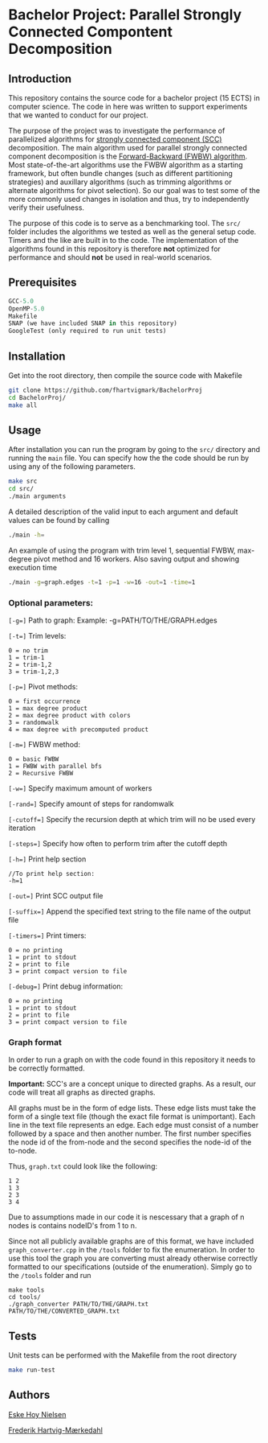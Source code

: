# Bachelor Project: Parallel Strongly Connected Compontent Decomposition

## Introduction

This repository contains the source code for a bachelor project (15 ECTS) in computer science. The code in here was written to support experiments that we wanted to conduct for our project.

The purpose of the project was to investigate the performance of parallelized algorithms for [strongly connected component (SCC)](https://www.geeksforgeeks.org/strongly-connected-components/) decomposition. The main algorithm used for parallel strongly connected component decomposition is the [Forward-Backward (FWBW) algorithm](https://www.sandia.gov/~apinar/papers/irreg00.pdf). Most state-of-the-art algorithms use the FWBW algorithm as a starting framework, but often bundle changes (such as different partitioning strategies) and auxillary algorithms (such as trimming algorithms or alternate algorithms for pivot selection). So our goal was to test some of the more commonly used changes in isolation and thus, try to independently verify their usefulness.

The purpose of this code is to serve as a benchmarking tool. The `src/` folder includes the algorithms we tested as well as the general setup code. Timers and the like are built in to the code. The implementation of the algorithms found in this repository is therefore **not** optimized for performance and should **not** be used in real-world scenarios.

## Prerequisites

```python
GCC-5.0
OpenMP-5.0
Makefile
SNAP (we have included SNAP in this repository)
GoogleTest (only required to run unit tests)
```

## Installation

Get into the root directory, then compile the source code with Makefile
```sh
git clone https://github.com/fhartvigmark/BachelorProj
cd BachelorProj/
make all
```

## Usage

After installation you can run the program by going to the `src/` directory and running the `main` file. You can specify how the the code should be run by using any of the following parameters.
```sh
make src
cd src/
./main arguments
```

A detailed description of the valid input to each argument and default values can be found by calling
```sh
./main -h=
```

An example of using the program with trim level 1, sequential FWBW, max-degree pivot method and 16 workers. Also saving output and showing execution time
```sh
./main -g=graph.edges -t=1 -p=1 -w=16 -out=1 -time=1
```

### Optional parameters:

`[-g=]` Path to graph:
	Example:
	-g=PATH/TO/THE/GRAPH.edges

`[-t=]` Trim levels:

	0 = no trim
	1 = trim-1
	2 = trim-1,2
	3 = trim-1,2,3

`[-p=]` Pivot methods:

	0 = first occurrence
	1 = max degree product
	2 = max degree product with colors
	3 = randomwalk
	4 = max degree with precomputed product

`[-m=]` FWBW method:

	0 = basic FWBW
	1 = FWBW with parallel bfs
	2 = Recursive FWBW

`[-w=]` Specify maximum amount of workers

`[-rand=]` Specify amount of steps for randomwalk

`[-cutoff=]` Specify the recursion depth at which trim will no be used every iteration

`[-steps=]` Specify how often to perform trim after the cutoff depth

`[-h=]` Print help section

	//To print help section:
	-h=1

`[-out=]` Print SCC output file

`[-suffix=]` Append the specified text string to the file name of the output file


`[-timers=]` Print timers:

	0 = no printing
	1 = print to stdout
	2 = print to file
	3 = print compact version to file

`[-debug=]` Print debug information:

	0 = no printing
	1 = print to stdout
	2 = print to file
	3 = print compact version to file

### Graph format

In order to run a graph on with the code found in this repository it needs to be correctly formatted.

**Important:** SCC's are a concept unique to directed graphs. As a result, our code will treat all graphs as directed graphs.

All graphs must be in the form of edge lists. These edge lists must take the form of a single text file (though the exact file format is unimportant). Each line in the text file represents an edge. Each edge must consist of a number followed by a space and then another number. The first number specifies the node id of the from-node and the second specifies the node-id of the to-node.

Thus, `graph.txt` could look like the following:
```
1 2
1 3
2 3
3 4
```
Due to assumptions made in our code it is nescessary that a graph of n nodes is contains nodeID's from 1 to n. 

Since not all publicly available graphs are of this format, we have included `graph_converter.cpp` in the `/tools` folder to fix the enumeration. In order to use this tool the graph you are converting must already otherwise correctly formatted to our specifications (outside of the enumeration). Simply go to the `/tools` folder and run
```
make tools
cd tools/
./graph_converter PATH/TO/THE/GRAPH.txt PATH/TO/THE/CONVERTED_GRAPH.txt
```

## Tests
Unit tests can be performed with the Makefile from the root directory
```sh
make run-test
```

## Authors

[Eske Hoy Nielsen](https://www.github.com/4ever2/)

[Frederik Hartvig-Mærkedahl](https://www.github.com/fhartvigmark/)
